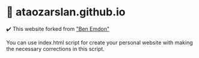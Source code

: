 # 📕 ataozarslan.github.io

✔️ This website forked from ["Ben Emdon"](https://github.com/BenEmdon)

You can use index.html script for create your personal website with making the necessary corrections in this script.
